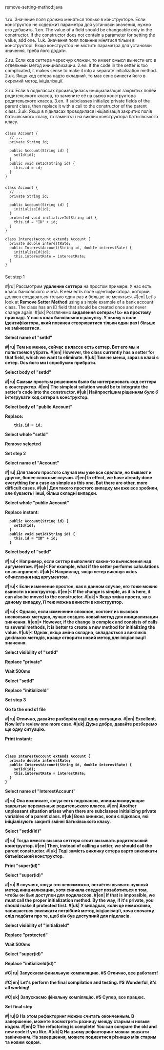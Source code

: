 remove-setting-method:java

###

1.ru. Значение поля должно меняться только в конструкторе. Если конструктор не содержит параметра для установки значения, нужно его добавить.
1.en. The value of a field should be changeable only in the constructor. If the constructor does not contain a parameter for setting the value, add one.
1.uk. Значення поля повинне мінятися тільки в конструкторі. Якщо конструктор не містить параметра для установки значення, треба його додати.

2.ru. Если код сеттера чересчур сложен, то имеет смысл вынести его в отдельный метод инициализации.
2.en. If the code in the setter is too complicated, it makes sense to make it into a separate initialization method.
2.uk. Якщо код сетера надто складний, то має сенс винести його в окремий метод ініціалізації.

3.ru. Если в подклассах производилась инициализация закрытых полей родительского класса, то замените её на вызов конструктора родительского класса.
3.en. If subclasses initialize private fields of the parent class, then replace it with a call to the constructor of the parent class.
3.uk. Якщо в підкласах проводилася ініціалізація закритих полів батьківського класу, то замініть її на виклик конструктора батьківського класу.



###

```
class Account {
  // ...
  private String id;

  public Account(String id) {
    setId(id);
  }
  public void setId(String id) {
    this.id = id;
  }
}
```

###

```
class Account {
  // ...
  private String id;

  public Account(String id) {
    initializeId(id);
  }
  protected void initializeId(String id) {
    this.id = "ID" + id;
  }
}

class InterestAccount extends Account {
  private double interestRate;
  public InterestAccount(String id, double interestRate) {
    initializeId(id);
    this.interestRate = interestRate;
  }
}
```

###

Set step 1

#|ru| Рассмотрим <b>удаление сеттера</b> на простом примере. У нас есть класс банковского счета. В нем есть поле идентификатора, который должен создаваться только один раз и больше не меняться.
#|en| Let's look at <b>Remove Setter Method</b> using a simple example of a bank account class. The class has an ID field that should be created once and never change again.
#|uk| Розглянемо <b>видалення сетера</ b> на простому прикладі. У нас є клас банківського рахунку. У ньому є поле ідентифікатора, який повинен створюватися тільки один раз і більше не змінюватися.

Select name of "setId"

#|ru| Тем не менее, сейчас в классе есть сеттер. Вот его мы и попытаемся убрать.
#|en| However, the class currently has a setter for that field, which we want to eliminate.
#|uk| Тим не менш, зараз в класі є сетер. Ось його ми і спробуємо прибрати.

Select body of "setId"

#|ru| Самым простым решением было бы интегрировать код сеттера в конструктор.
#|en| The simplest solution would be to integrate the setter's code into the constructor.
#|uk| Найпростішим рішенням було б інтегрувати код сетера в конструктор.

Select body of "public Account"

Replace:
```
    this.id = id;
```

Select whole "setId"

Remove selected

Set step 2

Select name of "Account"

#|ru| Для такого простого случая мы уже все сделали, но бывают и другие, более сложные случаи.
#|en| In effect, we have already done everything for a case as simple as this one. But there are other, more difficult cases.
#|uk| Для такого простого випадку ми вже все зробили, але бувають і інші, більш складні випадки.

Select whole "public Account"

Replace instant:
```
  public Account(String id) {
    setId(id);
  }
  public void setId(String id) {
    this.id = "ID" + id;
  }

```

Select body of "setId"

#|ru|< Например, если сеттер выполняет какие-то вычисления над аргументом.
#|en|< For example, what if the setter performs calculations on an argument.
#|uk|< Наприклад, якщо сетер виконує якісь обчислення над аргументом.

#|ru|< Если изменение простое, как в данном случае, его тоже можно вынести в конструктор.
#|en|< If the change is simple, as it is here, it can also be moved to the constructor.
#|uk|< Якщо зміна проста, як в даному випадку, її теж можна винести в конструктор.

#|ru|< Однако, если изменение сложное, состоит из вызовов нескольких методов, лучше создать новый метод для инициализации значения.
#|en|< However, if the change is complex and consists of calls to several methods, it is better to create a new method for initializing the value.
#|uk|< Однак, якщо зміна складна, складається з викликів декількох методів, краще створити новий метод для ініціалізації значення.

Select visibility of "setId"

Replace "private"

Wait 500ms

Select "setId"

Replace "initializeId"

Set step 3

Go to the end of file

#|ru| Отлично, давайте разберём ещё одну ситуацию.
#|en| Excellent. Now let's review one more case.
#|uk| Дуже добре, давайте розберемо ще одну ситуацію.

Print instant:
```


class InterestAccount extends Account {
  private double interestRate;
  public InterestAccount(String id, double interestRate) {
    setId(id);
    this.interestRate = interestRate;
  }
}
```

Select name of "InterestAccount"

#|ru| Она возникает, когда есть подклассы, инициализирующие закрытые переменные родительского класса.
#|en| Another unpleasant situation arises when there are subclasses initializing private variables of a parent class.
#|uk| Вона виникає, коли є підкласи, які ініціалізують закриті змінні батьківського класу.

Select "setId(id)"

#|ru| Тогда вместо вызова сеттера стоит вызывать родительский конструктор.
#|en| Then, instead of calling a setter, we should call the parent constructor.
#|uk| Тоді замість виклику сетера варто викликати батьківський конструктор.

Print "super(id)"

Select "super(id)"

#|ru| В случаях, когда это невозможно, остаётся вызвать нужный метод инициализации, хотя сначала следует позаботиться о том, чтобы он был доступен для подклассов.
#|en| If that is impossible, we must call the proper initialization method. By the way, if it's private, you should make it protected first.
#|uk| У випадках, коли це неможливо, залишається викликати потрібний метод ініціалізації, хоча спочатку слід подбати про те, щоб він був доступний для підкласів.

Select visibility of "initializeId"

Replace "protected"

Wait 500ms

Select "super(id)"

Replace "initializeId(id)"

#C|ru| Запускаем финальную компиляцию.
#S Отлично, все работает!

#C|en| Let's perform the final compilation and testing.
#S Wonderful, it's all working!

#C|uk| Запускаємо фінальну компіляцію.
#S Супер, все працює.

Set final step

#|ru|Q На этом рефакторинг можно считать оконченным. В завершение, можете посмотреть разницу между старым и новым кодом.
#|en|Q The refactoring is complete! You can compare the old and new code if you like.
#|uk|Q На цьому рефакторинг можна вважати закінченим. На завершення, можете подивитися різницю між старим та новим кодом.